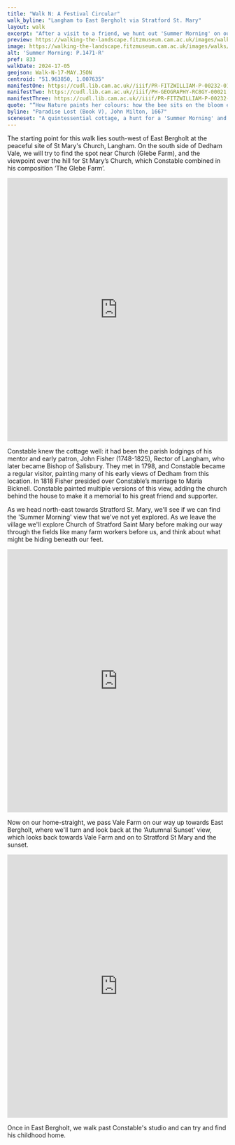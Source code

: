 ```yaml
---
title: "Walk N: A Festival Circular"
walk_byline: "Langham to East Bergholt via Stratford St. Mary"
layout: walk
excerpt: "After a visit to a friend, we hunt out 'Summer Morning' on our way home to East Bergholt."
preview: https://walking-the-landscape.fitzmuseum.cam.ac.uk/images/walks/P_1471_R_CE_crop_preview.jpg
image: https://walking-the-landscape.fitzmuseum.cam.ac.uk/images/walks/P_1471_R_CE_crop.jpg
alt: 'Summer Morning: P.1471-R'
pref: 833
walkDate: 2024-17-05
geojson: Walk-N-17-MAY.JSON
centroid: "51.963850, 1.007635"
manifestOne: https://cudl.lib.cam.ac.uk//iiif/PR-FITZWILLIAM-P-00232-01954-00005-C
manifestTwo: https://cudl.lib.cam.ac.uk//iiif/PH-GEOGRAPHY-RC8GY-00021
manifestThree: https://cudl.lib.cam.ac.uk//iiif/PR-FITZWILLIAM-P-00232-01954-00001-C
quote: "“How Nature paints her colours: how the bee sits on the bloom extracting liquid sweets."
byline: "Paradise Lost (Book V), John Milton, 1667"
sceneset: "A quintessential cottage, a hunt for a 'Summer Morning' and on to home."
---
```

The starting point for this walk lies south-west of East Bergholt at the peaceful site of St Mary's Church, Langham. On the south side of Dedham Vale, we will try to find the spot near Church (Glebe Farm), and the viewpoint over the hill for St Mary’s Church, which Constable combined in his composition ‘The Glebe Farm’.

<iframe src="https://fitzmuseum.cam.ac.uk/uv.html#?manifest={{ page.manifestOne }}&c=0&m=0&cv=0&config=&locales=en-GB:English (GB),cy-GB:Cymraeg,fr-FR:Français (FR),pl-PL:Polski,sv-SE:Svenska&r=0" width="100%" height="600" allowfullscreen frameborder="0"></iframe>

Constable knew the cottage well: it had been the parish lodgings of his mentor and early patron, John Fisher (1748-1825), Rector of Langham, who later became Bishop of Salisbury. They met in 1798, and Constable became a regular visitor, painting many of his early views of Dedham from this location. In 1818 Fisher presided over Constable’s marriage to Maria Bicknell. Constable painted multiple versions of this view, adding the church behind the house to make it a memorial to his great friend and supporter. 

As we head north-east towards Stratford St. Mary, we'll see if we can find the 'Summer Morning' view that we've not yet explored. As we leave the village we'll explore Church of Stratford Saint Mary before making our way through the fields like many farm workers before us, and think about what might be hiding beneath our feet. 

<iframe src="https://fitzmuseum.cam.ac.uk/uv.html#?manifest={{ page.manifestTwo }}&c=0&m=0&cv=0&config=&locales=en-GB:English (GB),cy-GB:Cymraeg,fr-FR:Français (FR),pl-PL:Polski,sv-SE:Svenska&r=0" width="100%" height="600" allowfullscreen frameborder="0"></iframe>

Now on our home-straight, we pass Vale Farm on our way up towards East Bergholt, where we'll turn and look back at the ‘Autumnal Sunset’ view, which looks back towards Vale Farm and on to Stratford St Mary and the sunset.

<iframe src="https://fitzmuseum.cam.ac.uk/uv.html#?manifest={{ page.manifestThree }}&c=0&m=0&cv=0&config=&locales=en-GB:English (GB),cy-GB:Cymraeg,fr-FR:Français (FR),pl-PL:Polski,sv-SE:Svenska&r=0" width="100%" height="600" allowfullscreen frameborder="0"></iframe>

Once in East Bergholt, we walk past Constable's studio and can try and find his childhood home.
